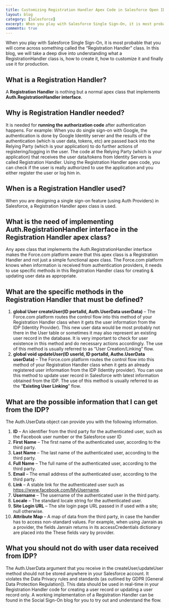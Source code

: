 ```yaml
---
title: Customizing Registration Handler Apex Code in Salesforce Open ID Connect Auth Provider
layout: blog
category: [Salesforce]
excerpt: When you play with Salesforce Single Sign-On, it is most probable that you will come across something called the “Registration Handler” class. In this blog, we will take a deep dive into understanding what a RegistrationHandler class is, how to create it, how to customize it and finally use it for production.
comments: true
---
```


When you play with Salesforce Single Sign-On, it is most probable that you will come across something called the “Registration Handler” class. In this blog, we will take a deep dive into understanding what a RegistrationHandler class is, how to create it, how to customize it and finally use it for production.

## What is a Registration Handler?

A **Registration Handler** is nothing but a normal apex class that implements **Auth.RegistrationHandler interface**.

## Why is Registration Handler needed?

It is needed for **running the authorization code** after authentication happens. For example: When you do single sign-on with Google, the authentication is done by Google Identity server and the results of the authentication (which is user data, tokens, etc) are passed back into the Relying Party (which is your application) to do further actions of registering/logging in the user. The code at the Relying Party (which is your application) that receives the user data/tokens from Identity Servers is called Registration Handler. Using the Registration Handler apex code, you can check if the user is really authorized to use the application and you either register the user or log him in.

## When is a Registration Handler used?

When you are designing a single sign-on feature (using Auth Providers) in Salesforce, a Registration Handler apex class is used.

## What is the need of implementing Auth.RegistrationHandler interface in the Registration Handler apex class?

Any apex class that implements the Auth.RegistrationHandler interface makes the Force.com platform aware that this apex class is a Registration Handler and not just a simple functional apex class. The Force.com platform knows when information is received from authentication providers, it needs to use specific methods in this Registration Handler class for creating & updating user data as appropriate.

## What are the specific methods in the Registration Handler that must be defined?

1. **global User createUser(ID portalId, Auth.UserData userData)** – The Force.com platform routes the control flow into this method of your Registration Handler class when it gets the user information from the IDP (Identity Provider). This new user data would be most probably not there in the User table or sometimes it may also represent an existing user record in the database. It is very important to check for user existence in this method and do necessary actions accordingly. The use of this method is usually referred to as “User Creation/Linking” flow.
2. **global void updateUser(ID userId, ID portalId, Authe.UserData userData)** – The Force.com platform routes the control flow into this method of your Registration Handler class when it gets an already registered user information from the IDP (Identity provider). You can use this method to update user record in Salesforce with latest information obtained from the IDP. The use of this method is usually referred to as the “**Existing User Linking**” flow.

## What are the possible information that I can get from the IDP?

The Auth.UserData object can provide you with the following information.

1. **ID** – An identifier from the third party for the authenticated user, such as the Facebook user number or the Salesforce user ID
2. **First Name** – The first name of the authenticated user, according to the third party.
3. **Last Name** – The last name of the authenticated user, according to the third party.
4. **Full Name** – The full name of the authenticated user, according to the third party.
5. **Email** – The email address of the authenticated user, according to the third party.
6. **Link** – A stable link for the authenticated user such as https://www.facebook.com/MyUsername.
7. **Username** – The username of the authenticated user in the third party.
8. **Locale** – The standard locale string for the authenticated user.
9. **Site Login URL** – The site login page URL passed in if used with a site; null otherwise.
10. **Attribute Map** – A map of data from the third party, in case the handler has to access non-standard values. For example, when using Janrain as a provider, the fields Janrain returns in its accessCredentials dictionary are placed into the These fields vary by provider.

## What you should not do with user data received from IDP?

The Auth.UserData argument that you receive in the createUser/updateUser method should not be stored anywhere in your Salesforce account. It violates the Data Privacy rules and standards (as outlined by GDPR [General Data Protection Regulation]). This data should be used in real-time in your Registration Handler code for creating a user record or updating a user record only. A working implementation of a Registration Handler can be found in the Social Sign-On blog for you to try out and understand the flow.
